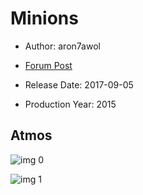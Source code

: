 # Minions

* Author: aron7awol

* [Forum Post](https://www.avsforum.com/threads/bass-eq-for-filtered-movies.2995212/post-57617970)

* Release Date: 2017-09-05
* Production Year: 2015

## Atmos

![img 0](https://i.imgur.com/C1Kje11.jpg)

![img 1](https://i.imgur.com/bvA5nBV.jpg)

